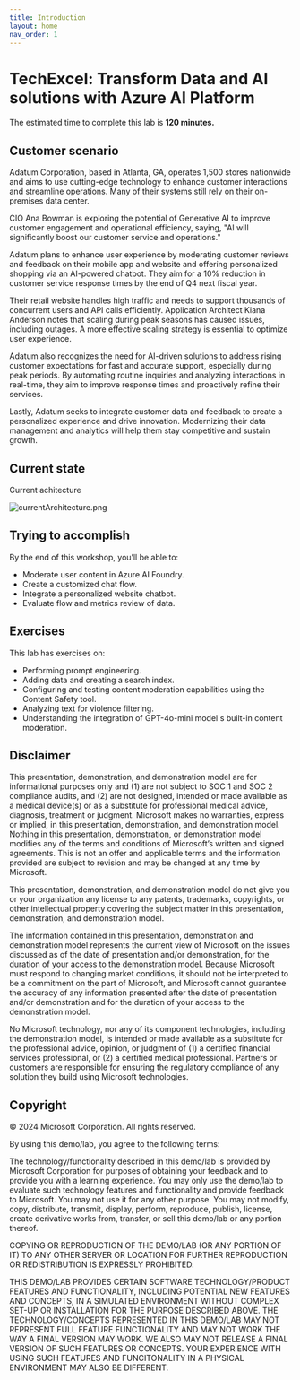 ```yaml
---
title: Introduction
layout: home
nav_order: 1
---
```


# TechExcel: Transform Data and AI solutions with Azure AI Platform 

The estimated time to complete this lab is **120 minutes.**

## Customer scenario

Adatum Corporation, based in Atlanta, GA, operates 1,500 stores nationwide and aims to use cutting-edge technology to enhance customer interactions and streamline operations. Many of their systems still rely on their on-premises data center.

CIO Ana Bowman   is exploring the potential of Generative AI  to improve customer engagement and operational efficiency, saying, "AI will significantly boost our customer service and operations."

Adatum plans to enhance user experience by moderating customer reviews and feedback on their mobile app and website and offering personalized shopping via an AI-powered chatbot. They aim for a 10% reduction in customer service response times by the end of Q4 next fiscal year.

Their retail website handles high traffic and needs to support thousands of concurrent users and API calls efficiently. Application Architect Kiana   Anderson notes that scaling during peak seasons has caused issues, including outages. A more effective scaling strategy is essential to optimize user experience.

Adatum also recognizes the need for AI-driven solutions to address rising customer expectations for fast and accurate support, especially during peak periods. By automating routine inquiries and analyzing interactions in real-time, they aim to improve response times and proactively refine their services.

Lastly, Adatum seeks to integrate customer data and feedback to create a personalized experience and drive innovation. Modernizing their data management and analytics will help them stay competitive and sustain growth.

## Current state

Current achitecture

![currentArchitecture.png](..docs//media/currentArchitecture.png)


## Trying to accomplish


By the end of this workshop, you’ll be able to: 

- Moderate user content in Azure AI Foundry.
- Create a customized chat flow.
- Integrate a personalized website chatbot.
- Evaluate flow and metrics review of data.


## Exercises

This lab has exercises on:
- Performing prompt engineering.
- Adding data and creating a search index.
- Configuring and testing content moderation capabilities using the Content Safety tool.
- Analyzing text for violence filtering.
- Understanding the integration of GPT-4o-mini model's built-in content moderation.

## Disclaimer

This presentation, demonstration, and demonstration model are for informational purposes only and (1) are not subject to SOC 1 and SOC 2 compliance audits, and (2) are not designed, intended or made available as a medical device(s) or as a substitute for professional medical advice, diagnosis, treatment or judgment. Microsoft makes no warranties, express or implied, in this presentation, demonstration, and demonstration model. Nothing in this presentation, demonstration, or demonstration model modifies any of the terms and conditions of Microsoft’s written and signed agreements. This is not an offer and applicable terms and the information provided are subject to revision and may be changed at any time by Microsoft.

This presentation, demonstration, and demonstration model do not give you or your organization any license to any patents, trademarks, copyrights, or other intellectual property covering the subject matter in this presentation, demonstration, and demonstration model.

The information contained in this presentation, demonstration and demonstration model represents the current view of Microsoft on the issues discussed as of the date of presentation and/or demonstration, for the duration of your access to the demonstration model. Because Microsoft must respond to changing market conditions, it should not be interpreted to be a commitment on the part of Microsoft, and Microsoft cannot guarantee the accuracy of any information presented after the date of presentation and/or demonstration and for the duration of your access to the demonstration model.

No Microsoft technology, nor any of its component technologies, including the demonstration model, is intended or made available as a substitute for the professional advice, opinion, or judgment of (1) a certified financial services professional, or (2) a certified medical professional. Partners or customers are responsible for ensuring the regulatory compliance of any solution they build using Microsoft technologies.

## Copyright

© 2024 Microsoft Corporation. All rights reserved. 

By using this demo/lab, you agree to the following terms:

The technology/functionality described in this demo/lab is provided by Microsoft Corporation for purposes of obtaining your feedback and to provide you with a learning experience. You may only use the demo/lab to evaluate such technology features and functionality and provide feedback to Microsoft. You may not use it for any other purpose. You may not modify, copy, distribute, transmit, display, perform, reproduce, publish, license, create derivative works from, transfer, or sell this demo/lab or any portion thereof.

COPYING OR REPRODUCTION OF THE DEMO/LAB (OR ANY PORTION OF IT) TO ANY OTHER SERVER OR LOCATION FOR FURTHER REPRODUCTION OR REDISTRIBUTION IS EXPRESSLY PROHIBITED.

THIS DEMO/LAB PROVIDES CERTAIN SOFTWARE TECHNOLOGY/PRODUCT FEATURES AND FUNCTIONALITY, INCLUDING POTENTIAL NEW FEATURES AND CONCEPTS, IN A SIMULATED ENVIRONMENT WITHOUT COMPLEX SET-UP OR INSTALLATION FOR THE PURPOSE DESCRIBED ABOVE. THE TECHNOLOGY/CONCEPTS REPRESENTED IN THIS DEMO/LAB MAY NOT REPRESENT FULL FEATURE FUNCTIONALITY AND MAY NOT WORK THE WAY A FINAL VERSION MAY WORK. WE ALSO MAY NOT RELEASE A FINAL VERSION OF SUCH FEATURES OR CONCEPTS. YOUR EXPERIENCE WITH USING SUCH FEATURES AND FUNCITONALITY IN A PHYSICAL ENVIRONMENT MAY ALSO BE DIFFERENT.
